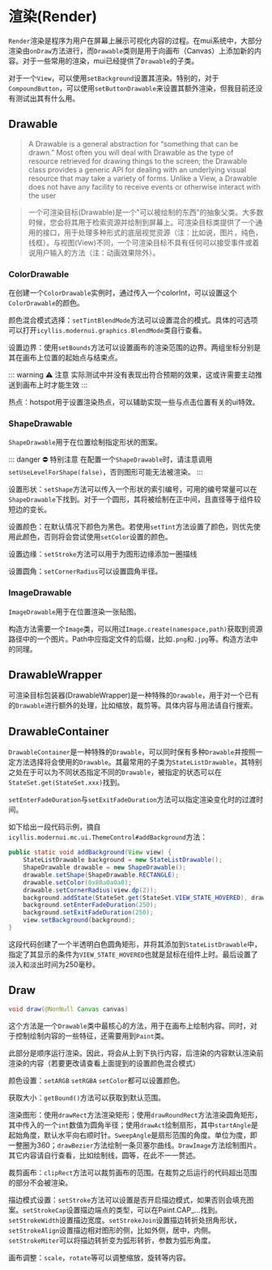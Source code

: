 # 渲染(Render)

`Render`渲染是程序为用户在屏幕上展示可视化内容的过程。在mui系统中，大部分渲染由`onDraw`方法进行，而`Drawable`类则是用于向画布（Canvas）上添加新的内容。对于一些常用的渲染，mui已经提供了`Drawable`的子类。

对于一个`View`，可以使用`setBackground`设置其渲染。特别的，对于`CompoundButton`，可以使用`setButtonDrawable`来设置其额外渲染，但我目前还没有测试出其有什么用。

## Drawable

> A Drawable is a general abstraction for “something that can be drawn.” Most often you will deal with Drawable as the type of resource retrieved for drawing things to the screen; the Drawable class provides a generic API for dealing with an underlying visual resource that may take a variety of forms. Unlike a View, a Drawable does not have any facility to receive events or otherwise interact with the user

> 一个可渲染目标(Drawable)是一个"可以被绘制的东西"的抽象父类。大多数时候，您会将其用于检索资源并绘制到屏幕上。可渲染目标类提供了一个通用的接口，用于处理多种形式的底层视觉资源（注：比如说，图片，纯色，线框）。与视图(View)不同，一个可渲染目标不具有任何可以接受事件或着说用户输入的方法（注：动画效果除外）。

### ColorDrawable

在创建一个`ColorDrawable`实例时，通过传入一个colorInt，可以设置这个`ColorDrawable`的颜色。

颜色混合模式选择：`setTintBlendMode`方法可以设置混合的模式。具体的可选项可以打开`icyllis.modernui.graphics.BlendMode`类自行查看。

设置边界：使用`setBounds`方法可以设置画布的渲染范围的边界。两组坐标分别是其在画布上位置的起始点与结束点。

::: warning :warning: 注意
实际测试中并没有表现出符合预期的效果，这或许需要主动推送到画布上时才能生效
:::

热点：hotspot用于设置渲染热点，可以辅助实现一些与点击位置有关的ui特效。

### ShapeDrawable

`ShapeDrawable`用于在位置绘制指定形状的图案。

::: danger :no_entry: 特别注意
在配置一个`ShapeDrawable`时，请注意调用`setUseLevelForShape(false)`，否则图形可能无法被渲染。
:::

设置形状：`setShape`方法可以传入一个形状的索引编号，可用的编号常量可以在`ShapeDrawable`下找到。对于一个圆形，其将被绘制在正中间，且直径等于组件较短边的变长。

设置颜色：在默认情况下颜色为黑色。若使用`setTint`方法设置了颜色，则优先使用此颜色，否则将会尝试使用`setColor`设置的颜色。

设置边缘：`setStroke`方法可以用于为图形边缘添加一圈描线

设置圆角：`setCornerRadius`可以设置圆角半径。

### ImageDrawable

`ImageDrawable`用于在位置渲染一张贴图。

构造方法需要一个`Image`类，可以用过`Image.create(namespace,path)`获取到资源路径中的一个图片。Path中应指定文件的后缀，比如`.png`和`.jpg`等。构造方法中的同理。

## DrawableWrapper

可渲染目标包装器(DrawableWrapper)是一种特殊的`Drawable`，用于对一个已有的`Drawable`进行额外的处理，比如缩放，裁剪等。具体内容与用法请自行搜索。

## DrawableContainer

`DrawableContainer`是一种特殊的`Drawable`，可以同时保有多种`Drawable`并按照一定方法选择将会使用的`Drawable`。其最常用的子类为`StateListDrawable`，其特别之处在于可以为不同状态指定不同的`Drawable`，被指定的状态可以在`StateSet.get(StateSet.xxx)`找到。

`setEnterFadeDuration`与`setExitFadeDuration`方法可以指定渲染变化时的过渡时间。

如下给出一段代码示例，摘自`icyllis.modernui.mc.ui.ThemeControl#addBackground`方法：

```java
public static void addBackground(View view) {
    StateListDrawable background = new StateListDrawable();
    ShapeDrawable drawable = new ShapeDrawable();
    drawable.setShape(ShapeDrawable.RECTANGLE);
    drawable.setColor(0x80a0a0a0);
    drawable.setCornerRadius(view.dp(2));
    background.addState(StateSet.get(StateSet.VIEW_STATE_HOVERED), drawable);
    background.setEnterFadeDuration(250);
    background.setExitFadeDuration(250);
    view.setBackground(background);
}
```

这段代码创建了一个半透明白色圆角矩形，并将其添加到`StateListDrawable`中，指定了其显示的条件为`VIEW_STATE_HOVERED`也就是鼠标在组件上时。最后设置了淡入和淡出时间为250毫秒。

## Draw

```java
void draw(@NonNull Canvas canvas)
```

这个方法是一个`Drawable`类中最核心的方法，用于在画布上绘制内容。同时，对于控制绘制内容的一些特征，还需要用到`Paint`类。

此部分是顺序运行渲染。因此，将会从上到下执行内容，后渲染的内容默认渲染前渲染的内容（若要更改请查看上面提到的设置颜色混合模式）

颜色设置：`setARGB` `setRGBA` `setColor`都可以设置颜色。

获取大小：`getBound()`方法可以获取到默认范围。

渲染图形：使用`drawRect`方法渲染矩形；使用`drawRoundRect`方法渲染圆角矩形，其中传入的一个`int`数值为圆角半径；使用`drawAct`绘制扇形，其中`startAngle`是起始角度，默认水平向右顺时针。`SweepAngle`是扇形范围的角度。单位为度，即一整圈为360；`drawBezier`方法绘制一条贝塞尔曲线。`DrawImage`方法绘制图片。其它内容请自行查看，比如绘制线，圆等，在此不一一赘述。

裁剪画布：`clipRect`方法可以裁剪画布的范围。在裁剪之后运行的代码超出范围的部分不会被渲染。

描边模式设置：`setStroke`方法可以设置是否开启描边模式，如果否则会填充图案。`setStrokeCap`设置描边端点的类型，可以在Paint.CAP\_...找到。`setStrokeWidth`设置描边宽度。`setStrokeJoin`设置描边转折处拐角形状，`setStrokeAlign`设置描边相对图形的侧，比如外侧，居中，内侧。`setStrokeMiter`可以将描边转折变为弧形转折，参数为弧形角度。

画布调整：`scale`，`rotate`等可以调整缩放，旋转等内容。
